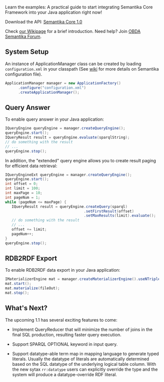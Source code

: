 Learn the examples: A practical guide to start integrating Semantika Core Framework into your Java
application right now!

Download the API: [Semantika Core 1.0](https://github.com/obidea/semantika-api/releases/download/v1.0/semantika-core-1.0.jar)

Check [our Wikipage](https://github.com/obidea/semantika-api/wiki) for a brief introduction.
Need help? Join [OBDA Semantika Forum](https://groups.google.com/forum/#!forum/obda-semantika).

System Setup
------------

An instance of ApplicationManager class can be created by loading `configuration.xml` in your classpath
(See [wiki](https://github.com/obidea/semantika-api/wiki/1.-XML-Configuration-File) for more details on
Semantika configuration file).
```java
ApplicationManager manager = new ApplicationFactory()
      .configure("configuration.xml")
      .createApplicationManager();
```

Query Answer
------------

To enable query answer in your Java application:
```java
IQueryEngine queryEngine = manager.createQueryEngine();
queryEngine.start();
IQueryResult result = queryEngine.evaluate(sparqlString);
// do something with the result
// ...
queryEngine.stop();
```

In addition, the "extended" query engine allows you to create result paging for efficient data retrieval:

```java
IQueryEngineExt queryEngine = manager.createQueryEngine();
queryEngine.start();
int offset = 0;
int limit = 100;
int maxPage = 10;
int pageNum = 1;
while (pageNum <= maxPage) {
   IQueryResult result = queryEngine.createQuery(sparql)
                                    .setFirstResult(offset)
                                    .setMaxResults(limit).evaluate();
   // do something with the result
   // ...
   offset += limit;
   pageNum++;
}
queryEngine.stop();
```

RDB2RDF Export
--------------

To enable RDB2RDF data export in your Java application:

```java
IMaterializerEngine mat = manager.createMaterializerEngine().useNTriples();
mat.start();
mat.materialize(fileOut);
mat.stop();
```

What's Next?
------------

The upcoming 1.1 has several exciting features to come:

* Implement QueryReducer that will minimize the number of joins in the final SQL production,
resulting faster query execution.

* Support SPARQL OPTIONAL keyword in input query.

* Support datatype-able term map in mapping language to generate typed literals. Usually
the datatype of literals are automatically determined based on the SQL datatype of the
underlying logical table column. With the new sytax `rr:datatype` users can explicitly
override the type and the system will produce a datatype-override RDF literal.